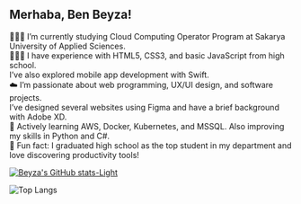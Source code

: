 ## Merhaba, Ben Beyza!

👩🏻‍🎓 I’m currently studying Cloud Computing Operator Program at Sakarya University of Applied Sciences.<br/>
👩🏻‍💻 I have experience with HTML5, CSS3, and basic JavaScript from high school.<br/>I’ve also explored mobile app development with Swift.<br/>
☁️ I’m passionate about web programming, UX/UI design, and software projects.<br/>I’ve designed several websites using Figma and have a brief background with Adobe XD.<br/>
🌷 Actively learning AWS, Docker, Kubernetes, and MSSQL. Also improving my skills in Python and C#.<br/>
🌟 Fun fact: I graduated high school as the top student in my department and love discovering productivity tools!<br/>



[![Beyza's GitHub stats-Light](https://github-readme-stats.vercel.app/api?username=bbeyzaebrarr&show_icons=true&theme=synthwave#gh-light-mode-only)](https://github.com/bbeyzaebrarr/github-readme-stats#gh-light-mode-only)

![Top Langs](https://github-readme-stats.vercel.app/api/top-langs/?username=bbeyzaebrarr&layout=compact&theme=tokyonight)
<!--
**bbeyzaebrarr/bbeyzaebrarr** is a ✨ _special_ ✨ repository because its `README.md` (this file) appears on your GitHub profile.
 [![Beyza's GitHub stats](https://github-readme-stats.vercel.app/api?username=bbeyzaebrarr)](https://github.com/bbeyzaebrarr/github-readme-stats)
![Beyza's GitHub stats](https://github-readme-stats.vercel.app/api?username=bbeyzaebrarr&hide=contribs,prs)

![Beyza's GitHub stats](https://github-readme-stats.vercel.app/api?username=bbeyzaebrarr&show_icons=true&theme=tokyonight)

[![Top Langs-Dark](https://github-readme-stats.vercel.app/api/top-langs/?username=bbeyzaebrarr&layout=compact&theme=tokyonight#gh-dark-mode-only)](https://github.com/bbeyzaebrarr/github-readme-stats.verce#gh-dark-mode-only)
![Top Langs-Light](https://github-readme-stats.vercel.app/api/top-langs/?username=bbeyzaebrarr&layout=compact&theme=tokyonight)]
((https://github.com/bbeyzaebrarr/github-readme-stats.verce#gh-light-mode-only))

Here are some ideas to get you started:

- 🔭 I’m currently working on ...
- 🌱 I’m currently learning ...
- 👯 I’m looking to collaborate on ...
- 🤔 I’m looking for help with ...
- 💬 Ask me about ...
- 📫 How to reach me: ...
- 😄 Pronouns: ...
- ⚡ Fun fact: ...
-->
<!--
** [![Beyza's GitHub stats-Dark](https://github-readme-stats.vercel.app/api?username=bbeyzaebrarr&show_icons=true&theme=tokyonight#gh-dark-mode-only)](https://github.com/bbeyzaebrarr/github-readme-stats#gh-dark-mode-only)
